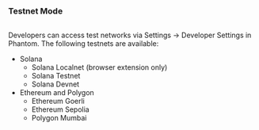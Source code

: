 ### Testnet Mode

<figure><img src="../.gitbook/assets/Developer Settings.png" alt=""><figcaption></figcaption></figure>


Developers can access test networks via Settings -> Developer Settings in Phantom. The following testnets are available:

* Solana
  * Solana Localnet (browser extension only)
  * Solana Testnet
  * Solana Devnet
* Ethereum and Polygon
  * Ethereum Goerli
  * Ethereum Sepolia
  * Polygon Mumbai